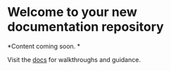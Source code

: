[title]: # (Welcome)
[tags]: # (welcome,filler)
[priority]: # (1)

# Welcome to your new documentation repository

*Content coming soon. *

Visit the [docs](https://dev.homer.thycotic.net/homer) for walkthroughs and guidance.

